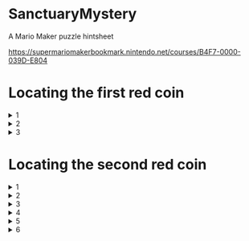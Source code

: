 # SanctuaryMystery
A Mario Maker puzzle hintsheet

https://supermariomakerbookmark.nintendo.net/courses/B4F7-0000-039D-E804

# Locating the first red coin
<details><summary>1</summary>You need to be small to go through a pipe with a conveyor in the top half of it.</details>

<details><summary>2</summary>Try looking around for something that can damage you.</details>

<details><summary>3</summary>Screens only scroll up when Mario is standing on a solid object.</details>

# Locating the second red coin
<details><summary>1</summary>There's no way to hide a red coin on the screen. There must be part of this world you haven't explored yet.</details>

<details><summary>2</summary>Where could the unexplored section be? How tall is the main world? How tall is the sub world? How wide is the main world? How wide is the sub world?</details>

<details><summary>3</summary>Three of those four questions can be answered with certainty. One is unknown.</details>

<details><summary>4</summary>There must be something special about the subworld which keeps us from scrolling the screen. What is it?</details>

<details><summary>5</summary>The subworld is an autoscroller. The goal is at the exit to a pipe in the main world.</details>

<details><summary>6</summary>There must be a pipe in the subworld that's just offscreen. How can we get to it?</details>

